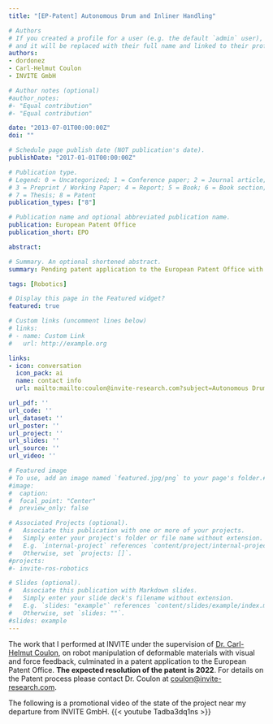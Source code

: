 ```yaml
---
title: "[EP-Patent] Autonomous Drum and Inliner Handling"

# Authors
# If you created a profile for a user (e.g. the default `admin` user), write the username (folder name) here
# and it will be replaced with their full name and linked to their profile.
authors:
- dordonez
- Carl-Helmut Coulon
- INVITE GmbH

# Author notes (optional)
#author_notes:
#- "Equal contribution"
#- "Equal contribution"

date: "2013-07-01T00:00:00Z"
doi: ""

# Schedule page publish date (NOT publication's date).
publishDate: "2017-01-01T00:00:00Z"

# Publication type.
# Legend: 0 = Uncategorized; 1 = Conference paper; 2 = Journal article;
# 3 = Preprint / Working Paper; 4 = Report; 5 = Book; 6 = Book section;
# 7 = Thesis; 8 = Patent
publication_types: ["8"]

# Publication name and optional abbreviated publication name.
publication: European Patent Office
publication_short: EPO

abstract:

# Summary. An optional shortened abstract.
summary: Pending patent application to the European Patent Office with expected resolution in 2022.

tags: [Robotics]

# Display this page in the Featured widget?
featured: true

# Custom links (uncomment lines below)
# links:
# - name: Custom Link
#   url: http://example.org

links:
- icon: conversation
  icon_pack: ai
  name: contact info
  url: mailto:mailto:coulon@invite-research.com?subject=Autonomous Drum and Inliner Handling patent process information [Daniel Ordonez]

url_pdf: ''
url_code: ''
url_dataset: ''
url_poster: ''
url_project: ''
url_slides: ''
url_source: ''
url_video: ''

# Featured image
# To use, add an image named `featured.jpg/png` to your page's folder.#
#image:
#  caption:
#  focal_point: "Center"
#  preview_only: false

# Associated Projects (optional).
#   Associate this publication with one or more of your projects.
#   Simply enter your project's folder or file name without extension.
#   E.g. `internal-project` references `content/project/internal-project/index.md`.
#   Otherwise, set `projects: []`.
#projects:
#- invite-ros-robotics

# Slides (optional).
#   Associate this publication with Markdown slides.
#   Simply enter your slide deck's filename without extension.
#   E.g. `slides: "example"` references `content/slides/example/index.md`.
#   Otherwise, set `slides: ""`.
#slides: example
---
```


<!-- {{% callout note %}}
Click the *Cite* button above to demo the feature to enable visitors to import publication metadata into their reference management software.
{{% /callout %}}

{{% callout note %}}
Create your slides in Markdown - click the *Slides* button to check out the example.
{{% /callout %}} -->
The work that I performed at INVITE under the supervision of [Dr. Carl-Helmut Coulon](https://www.invite-research.com/about-us/team), on robot manipulation of deformable materials with visual and force feedback, culminated in a patent application to the European Patent Office. **The expected resolution of the patent is 2022**. For details on the Patent process please contact Dr. Coulon at [coulon@invite-research.com](mailto:coulon@invite-research.com).

The following is a promotional video of the state of the project near my departure from INVITE GmbH.
{{< youtube Tadba3dq1ns >}}
<!--
Supplementary notes can be added here, including [code, math, and images](https://wowchemy.com/docs/writing-markdown-latex/). -->

